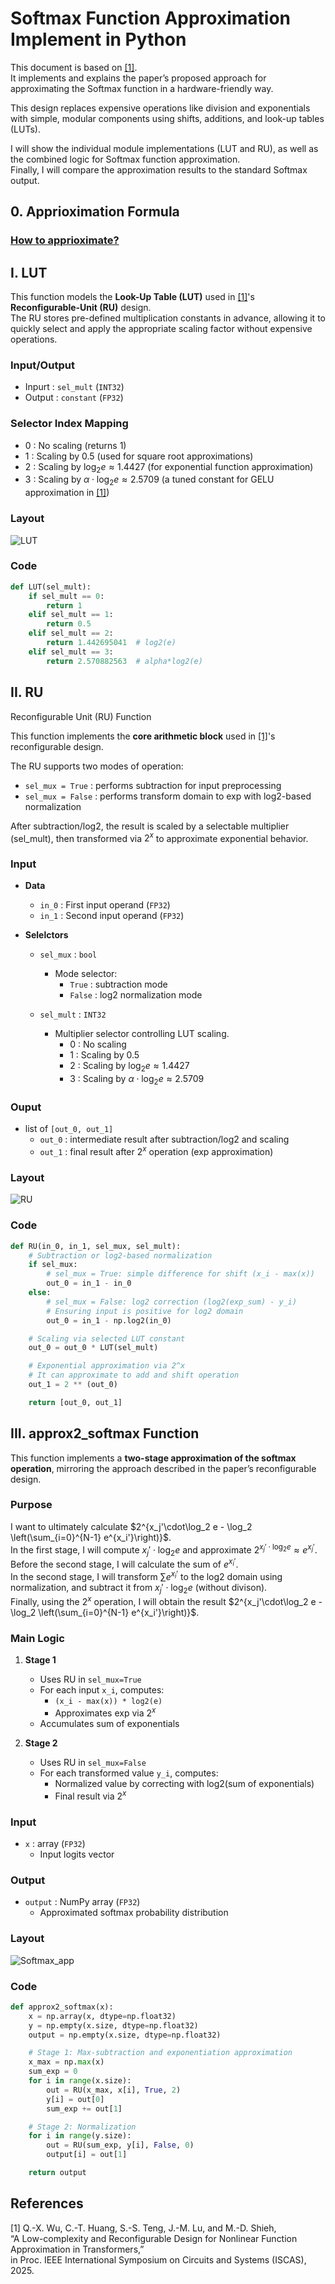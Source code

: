 # Softmax Function Approximation Implement in Python

This document is based on [[1]](#references).  
It implements and explains the paper’s proposed approach for approximating the Softmax function in a hardware-friendly way.

This design replaces expensive operations like division and exponentials with simple, modular components using shifts, additions, and look-up tables (LUTs).

I will show the individual module implementations (LUT and RU), as well as the combined logic for Softmax function approximation.  
Finally, I will compare the approximation results to the standard Softmax output.

## 0. Apprioximation Formula

### [How to apprioximate?](HowToApproximate.md)

## I. LUT
This function models the **Look-Up Table (LUT)** used in [[1]](#references)'s **Reconfigurable-Unit (RU)** design.  
The RU stores pre-defined multiplication constants in advance, allowing it to quickly select and apply the appropriate scaling factor without expensive operations.

### Input/Output
- Inpurt : `sel_mult` (`INT32`)
- Output : `constant` (`FP32`)

### Selector Index Mapping
- 0 : No scaling (returns 1)
- 1 : Scaling by 0.5 (used for square root approximations)
- 2 : Scaling by $\log_2e \approx 1.4427$ (for exponential function approximation)
- 3 : Scaling by $\alpha\cdot\log_2e \approx 2.5709$ (a tuned constant for GELU approximation in [[1]](#references))

### Layout
![LUT](./Pictures/LUT.png)

### Code

```py
def LUT(sel_mult):
    if sel_mult == 0:
        return 1
    elif sel_mult == 1:
        return 0.5
    elif sel_mult == 2:
        return 1.442695041  # log2(e)
    elif sel_mult == 3:
        return 2.570882563  # alpha*log2(e)
```

## II. RU

Reconfigurable Unit (RU) Function
    
This function implements the **core arithmetic block** used in [[1]](#references)'s reconfigurable design.

The RU supports two modes of operation:
- `sel_mux = True`  : performs subtraction for input preprocessing
- `sel_mux = False` : performs transform domain to exp with log2-based normalization

After subtraction/log2, the result is scaled by a selectable multiplier (sel_mult),
then transformed via $2^x$ to approximate exponential behavior.

### Input
- **Data**
    - `in_0` : First input operand (`FP32`)
    - `in_1` : Second input operand (`FP32`)

- **Selelctors**
    - `sel_mux` : `bool`
        - Mode selector:
            - `True`  : subtraction mode
            - `False` : log2 normalization mode

    - `sel_mult` : `INT32`
        - Multiplier selector controlling LUT scaling.
            - 0 : No scaling
            - 1 : Scaling by 0.5
            - 2 : Scaling by $\log_2e \approx 1.4427$
            - 3 : Scaling by $\alpha\cdot\log_2e \approx 2.5709$

### Ouput
    
- list of `[out_0, out_1]`
    - `out_0` : intermediate result after subtraction/log2 and scaling
    - `out_1` : final result after $2^x$ operation (exp approximation)

### Layout
![RU](./Pictures/RU.png)

### Code

```py
def RU(in_0, in_1, sel_mux, sel_mult):
    # Subtraction or log2-based normalization
    if sel_mux:
        # sel_mux = True: simple difference for shift (x_i - max(x))
        out_0 = in_1 - in_0
    else:
        # sel_mux = False: log2 correction (log2(exp_sum) - y_i)
        # Ensuring input is positive for log2 domain
        out_0 = in_1 - np.log2(in_0)

    # Scaling via selected LUT constant
    out_0 = out_0 * LUT(sel_mult)

    # Exponential approximation via 2^x
    # It can approximate to add and shift operation
    out_1 = 2 ** (out_0)

    return [out_0, out_1]
```

## III. approx2_softmax Function

This function implements a **two-stage approximation of the softmax operation**, mirroring the approach described in the paper’s reconfigurable design.

### Purpose
I want to ultimately calculate $2^{x_j'\cdot\log_2 e - \log_2 \left(\sum_{i=0}^{N-1} e^{x_i'}\right)}$.  
In the first stage, I will compute $x_j'\cdot\log_2 e$ and approximate $2^{x_j'\cdot\log_2 e} \approx e^{x_j'}$.  
Before the second stage, I will calculate the sum of $e^{x_i'}$.  
In the second stage, I will transform $\sum e^{x_i'}$ to the log2 domain using normalization, and subtract it from $x_j'\cdot\log_2 e$ (without divison).  
Finally, using the $2^x$ operation, I will obtain the result $2^{x_j'\cdot\log_2 e - \log_2 \left(\sum_{i=0}^{N-1} e^{x_i'}\right)}$.


### Main Logic
1. **Stage 1**
    - Uses RU in `sel_mux=True`
    - For each input `x_i`, computes:
        - `(x_i - max(x)) * log2(e)`
        - Approximates exp via $2^x$
    - Accumulates sum of exponentials

2. **Stage 2**
    - Uses RU in `sel_mux=False`
    - For each transformed value `y_i`, computes:
        - Normalized value by correcting with log2(sum of exponentials)
        - Final result via $2^x$

### Input
- `x` : array (`FP32`)
    - Input logits vector

### Output
- `output` : NumPy array (`FP32`)
    - Approximated softmax probability distribution

### Layout
![Softmax_app](./Pictures/Softmax_app.png)

### Code

```py
def approx2_softmax(x):
    x = np.array(x, dtype=np.float32)
    y = np.empty(x.size, dtype=np.float32)
    output = np.empty(x.size, dtype=np.float32)

    # Stage 1: Max-subtraction and exponentiation approximation
    x_max = np.max(x)
    sum_exp = 0
    for i in range(x.size):
        out = RU(x_max, x[i], True, 2)
        y[i] = out[0]
        sum_exp += out[1]

    # Stage 2: Normalization
    for i in range(y.size):
        out = RU(sum_exp, y[i], False, 0)
        output[i] = out[1]

    return output
```

## References

[1] Q.-X. Wu, C.-T. Huang, S.-S. Teng, J.-M. Lu, and M.-D. Shieh,  
“A Low-complexity and Reconfigurable Design for Nonlinear Function Approximation in Transformers,”  
in Proc. IEEE International Symposium on Circuits and Systems (ISCAS), 2025.